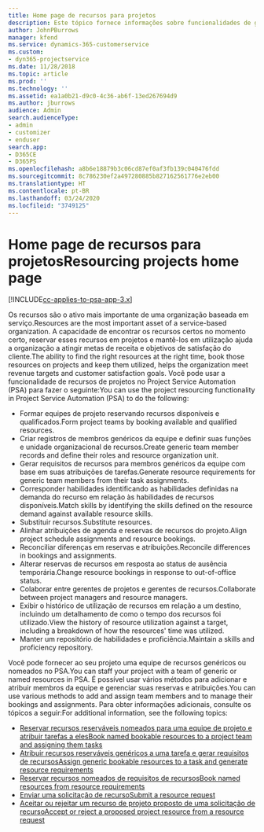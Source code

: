 ```yaml
---
title: Home page de recursos para projetos
description: Este tópico fornece informações sobre funcionalidades de gerenciamento de recursos no Project Service Automation (PSA) for Dynamics 365.
author: JohnPBurrows
manager: kfend
ms.service: dynamics-365-customerservice
ms.custom:
- dyn365-projectservice
ms.date: 11/28/2018
ms.topic: article
ms.prod: ''
ms.technology: ''
ms.assetid: ea1a0b21-d9c0-4c36-ab6f-13ed267694d9
ms.author: jburrows
audience: Admin
search.audienceType:
- admin
- customizer
- enduser
search.app:
- D365CE
- D365PS
ms.openlocfilehash: a8b6e18879b3c06cd87ef0af3fb139c040476fdd
ms.sourcegitcommit: 8c786230ef2a497280885b827162561776e2eb00
ms.translationtype: HT
ms.contentlocale: pt-BR
ms.lasthandoff: 03/24/2020
ms.locfileid: "3749125"
---
```

# <a name="resourcing-projects-home-page"></a><span data-ttu-id="04a85-103">Home page de recursos para projetos</span><span class="sxs-lookup"><span data-stu-id="04a85-103">Resourcing projects home page</span></span>

[!INCLUDE[cc-applies-to-psa-app-3.x](../includes/cc-applies-to-psa-app-3x.md)]

<span data-ttu-id="04a85-104">Os recursos são o ativo mais importante de uma organização baseada em serviço.</span><span class="sxs-lookup"><span data-stu-id="04a85-104">Resources are the most important asset of a service-based organization.</span></span> <span data-ttu-id="04a85-105">A capacidade de encontrar os recursos certos no momento certo, reservar esses recursos em projetos e mantê-los em utilização ajuda a organização a atingir metas de receita e objetivos de satisfação do cliente.</span><span class="sxs-lookup"><span data-stu-id="04a85-105">The ability to find the right resources at the right time, book those resources on projects and keep them utilized, helps the organization meet revenue targets and customer satisfaction goals.</span></span> <span data-ttu-id="04a85-106">Você pode usar a funcionalidade de recursos de projetos no Project Service Automation (PSA) para fazer o seguinte:</span><span class="sxs-lookup"><span data-stu-id="04a85-106">You can use the project resourcing functionality in Project Service Automation (PSA) to do the following:</span></span>

- <span data-ttu-id="04a85-107">Formar equipes de projeto reservando recursos disponíveis e qualificados.</span><span class="sxs-lookup"><span data-stu-id="04a85-107">Form project teams by booking available and qualified resources.</span></span>
- <span data-ttu-id="04a85-108">Criar registros de membros genéricos da equipe e definir suas funções e unidade organizacional de recursos.</span><span class="sxs-lookup"><span data-stu-id="04a85-108">Create generic team member records and define their roles and resource organization unit.</span></span>
- <span data-ttu-id="04a85-109">Gerar requisitos de recursos para membros genéricos da equipe com base em suas atribuições de tarefas.</span><span class="sxs-lookup"><span data-stu-id="04a85-109">Generate resource requirements for generic team members from their task assignments.</span></span>
- <span data-ttu-id="04a85-110">Corresponder habilidades identificando as habilidades definidas na demanda do recurso em relação às habilidades de recursos disponíveis.</span><span class="sxs-lookup"><span data-stu-id="04a85-110">Match skills by identifying the skills defined on the resource demand against available resource skills.</span></span>
- <span data-ttu-id="04a85-111">Substituir recursos.</span><span class="sxs-lookup"><span data-stu-id="04a85-111">Substitute resources.</span></span>
- <span data-ttu-id="04a85-112">Alinhar atribuições de agenda e reservas de recursos do projeto.</span><span class="sxs-lookup"><span data-stu-id="04a85-112">Align project schedule assignments and resource bookings.</span></span>
- <span data-ttu-id="04a85-113">Reconciliar diferenças em reservas e atribuições.</span><span class="sxs-lookup"><span data-stu-id="04a85-113">Reconcile differences in bookings and assignments.</span></span>
- <span data-ttu-id="04a85-114">Alterar reservas de recursos em resposta ao status de ausência temporária.</span><span class="sxs-lookup"><span data-stu-id="04a85-114">Change resource bookings in response to out-of-office status.</span></span>
- <span data-ttu-id="04a85-115">Colaborar entre gerentes de projetos e gerentes de recursos.</span><span class="sxs-lookup"><span data-stu-id="04a85-115">Collaborate between project managers and resource managers.</span></span>
- <span data-ttu-id="04a85-116">Exibir o histórico de utilização de recursos em relação a um destino, incluindo um detalhamento de como o tempo dos recursos foi utilizado.</span><span class="sxs-lookup"><span data-stu-id="04a85-116">View the history of resource utilization against a target, including a breakdown of how the resources' time was utilized.</span></span>
- <span data-ttu-id="04a85-117">Manter um repositório de habilidades e proficiência.</span><span class="sxs-lookup"><span data-stu-id="04a85-117">Maintain a skills and proficiency repository.</span></span>


<span data-ttu-id="04a85-118">Você pode fornecer ao seu projeto uma equipe de recursos genéricos ou nomeados no PSA.</span><span class="sxs-lookup"><span data-stu-id="04a85-118">You can staff your project with a team of generic or named resources in PSA.</span></span> <span data-ttu-id="04a85-119">É possível usar vários métodos para adicionar e atribuir membros da equipe e gerenciar suas reservas e atribuições.</span><span class="sxs-lookup"><span data-stu-id="04a85-119">You can use various methods to add and assign team members and to manage their bookings and assignments.</span></span> <span data-ttu-id="04a85-120">Para obter informações adicionais, consulte os tópicos a seguir:</span><span class="sxs-lookup"><span data-stu-id="04a85-120">For additional information, see the following topics:</span></span>

- [<span data-ttu-id="04a85-121">Reservar recursos reserváveis nomeados para uma equipe de projeto e atribuir tarefas a eles</span><span class="sxs-lookup"><span data-stu-id="04a85-121">Book named bookable resources to a project team and assigning them tasks</span></span>](assign-named-bookable-resource.md)
- [<span data-ttu-id="04a85-122">Atribuir recursos reserváveis genéricos a uma tarefa e gerar requisitos de recursos</span><span class="sxs-lookup"><span data-stu-id="04a85-122">Assign generic bookable resources to a task and generate resource requirements</span></span>](assign-generic-bookable-resource.md)
- [<span data-ttu-id="04a85-123">Reservar recursos nomeados de requisitos de recursos</span><span class="sxs-lookup"><span data-stu-id="04a85-123">Book named resources from resource requirements</span></span>](book-named-resource.md)
- [<span data-ttu-id="04a85-124">Enviar uma solicitação de recurso</span><span class="sxs-lookup"><span data-stu-id="04a85-124">Submit a resource request</span></span>](submit-resource-request.md)
- [<span data-ttu-id="04a85-125">Aceitar ou rejeitar um recurso de projeto proposto de uma solicitação de recurso</span><span class="sxs-lookup"><span data-stu-id="04a85-125">Accept or reject a proposed project resource from a resource request</span></span>](accept-reject-proposed-resource.md)
